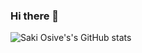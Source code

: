 ### Hi there 👋

<!--
**saki-osive/saki-osive** is a ✨ _special_ ✨ repository because its `README.md` (this file) appears on your GitHub profile.

Here are some ideas to get you started:

- 🔭 I’m currently working on ...
- 🌱 I’m currently learning ...
- 👯 I’m looking to collaborate on ...
- 🤔 I’m looking for help with ...
- 💬 Ask me about ...
- 📫 How to reach me: ...
- 😄 Pronouns: ...
- ⚡ Fun fact: ...
-->


![Saki Osive's's GitHub stats](https://github-readme-stats.vercel.app/api?username=saki-osive&show_icons=true&theme=radical)




